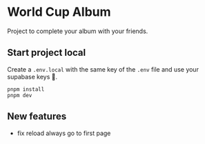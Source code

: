 # World Cup Album

Project to complete your album with your friends.

## Start project local
Create a `.env.local` with the same key of the `.env` file and use your supabase keys 🤙.
```
pnpm install
pnpm dev
```

## New features
- fix reload always go to first page

